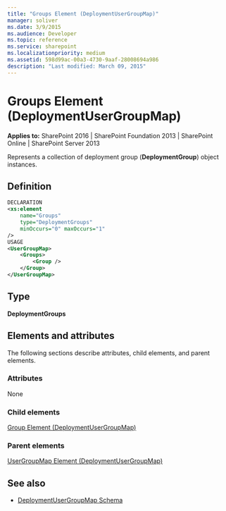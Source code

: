 ```yaml
---
title: "Groups Element (DeploymentUserGroupMap)"
manager: soliver
ms.date: 3/9/2015
ms.audience: Developer
ms.topic: reference
ms.service: sharepoint
ms.localizationpriority: medium
ms.assetid: 598d99ac-00a3-4730-9aaf-28008694a986
description: "Last modified: March 09, 2015"
---
```


# Groups Element (DeploymentUserGroupMap)

**Applies to:** SharePoint 2016 | SharePoint Foundation 2013 | SharePoint Online | SharePoint Server 2013
  
Represents a collection of deployment group (**DeploymentGroup**) object instances.

## Definition

```XML
DECLARATION
<xs:element 
    name="Groups" 
    type="DeploymentGroups" 
    minOccurs="0" maxOccurs="1" 
/>
USAGE
<UserGroupMap>
    <Groups>
        <Group />
    </Group>
</UserGroupMap>

```

## Type

**DeploymentGroups**
  
## Elements and attributes

The following sections describe attributes, child elements, and parent elements.

### Attributes

None
   
### Child elements

[Group Element (DeploymentUserGroupMap)](group-element-deploymentusergroupmap.md)
   
### Parent elements

[UserGroupMap Element (DeploymentUserGroupMap)](usergroupmap-element-deploymentusergroupmap.md)
   
## See also

- [DeploymentUserGroupMap Schema](deploymentusergroupmap-schema.md)

